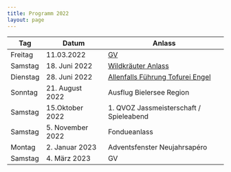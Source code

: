 ```yaml
---
title: Programm 2022
layout: page
---
```


Tag|Datum|Anlass
---|-----|------
Freitag | 11.03.2022 | [GV](/gv-2022)
Samstag | 18. Juni 2022 | [Wildkräuter Anlass](/anmeldung-krauten)
Dienstag | 28. Juni 2022 | [Allenfalls Führung Tofurei Engel](/anmeldung-tofurei)
Sonntag | 21. August 2022 | Ausflug Bielersee Region
Samstag | 15.Oktober 2022 | 1. QVOZ Jassmeisterschaft / Spieleabend
Samstag | 5. November 2022 | Fondueanlass
Montag | 2. Januar 2023 | Adventsfenster Neujahrsapéro
Samstag | 4. März 2023 | GV